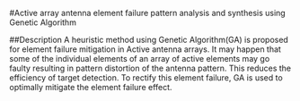 #Active array antenna element failure pattern analysis and synthesis using Genetic Algorithm

##Description
A heuristic method using Genetic Algorithm(GA) is proposed for element failure mitigation
in Active antenna arrays. It may happen that some of the individual elements of an array 
of active elements may go faulty resulting in pattern distortion of the antenna pattern. 
This reduces the efficiency of target detection. To rectify this element failure, 
GA is used to optimally mitigate the element failure effect.